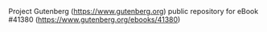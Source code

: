 Project Gutenberg (https://www.gutenberg.org) public repository for eBook #41380 (https://www.gutenberg.org/ebooks/41380)
